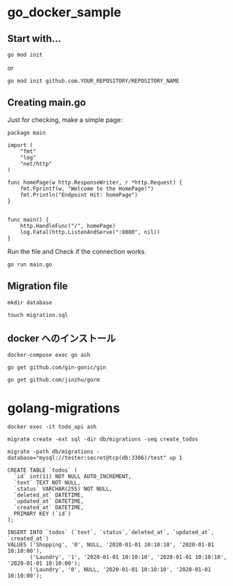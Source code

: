# go_docker_sample

## Start with...
`go mod init`

or

`go mod init github.com.YOUR_REPOSITORY/REPOSITORY_NAME`


## Creating main.go
Just for checking, make a simple page:
```
package main

import (
	"fmt"
	"log"
	"net/http"
)

func homePage(w http.ResponseWriter, r *http.Request) {
	fmt.Fprintf(w, "Welcome to the HomePage!")
	fmt.Println("Endpoint Hit: homePage")
}


func main() {
	http.HandleFunc("/", homePage)
	log.Fatal(http.ListenAndServe(":8080", nil))
}
```

Run the file and Check if the connection works.
```
go run main.go
```

## Migration file

```
mkdir database
```
```
touch migration.sql
```


## docker へのインストール

```
docker-compose exec go ash
```

```
go get github.com/gin-gonic/gin
```

```
go get github.com/jinzhu/gorm
```


# golang-migrations

```
docker exec -it todo_api ash

migrate create -ext sql -dir db/migrations -seq create_todos

migrate -path db/migrations -database="mysql://tester:secret@tcp(db:3306)/test" up 1
```

```
CREATE TABLE `todos` (
  `id` int(11) NOT NULL AUTO_INCREMENT,
  `text` TEXT NOT NULL,
  `status` VARCHAR(255) NOT NULL,
  `deleted_at` DATETIME,
  `updated_at` DATETIME,
  `created_at` DATETIME,
  PRIMARY KEY (`id`)
);

INSERT INTO `todos` (`text`, `status`,`deleted_at`, `updated_at`, `created_at`)
VALUES ('Shopping', '0', NULL, '2020-01-01 10:10:10', '2020-01-01 10:10:00'),
       ('Laundry', '1', '2020-01-01 10:10:10', '2020-01-01 10:10:10', '2020-01-01 10:10:00');
       ('Laundry', '0', NULL, '2020-01-01 10:10:10', '2020-01-01 10:10:00');
```
